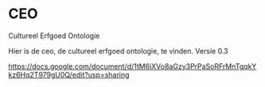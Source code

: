 # CEO
Cultureel Erfgoed Ontologie

Hier is de ceo, de cultureel erfgoed ontologie, te vinden.
Versie 0.3

https://docs.google.com/document/d/1tM6iXVo8aGzy3PrPaSoRFrMnTgqkYkz6Hq2T979gU0Q/edit?usp=sharing
